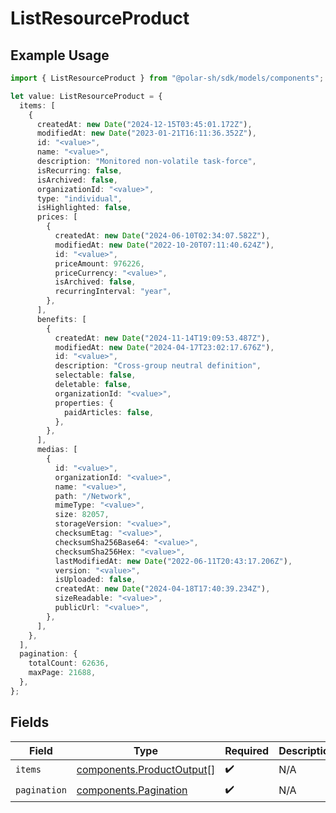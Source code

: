 # ListResourceProduct

## Example Usage

```typescript
import { ListResourceProduct } from "@polar-sh/sdk/models/components";

let value: ListResourceProduct = {
  items: [
    {
      createdAt: new Date("2024-12-15T03:45:01.172Z"),
      modifiedAt: new Date("2023-01-21T16:11:36.352Z"),
      id: "<value>",
      name: "<value>",
      description: "Monitored non-volatile task-force",
      isRecurring: false,
      isArchived: false,
      organizationId: "<value>",
      type: "individual",
      isHighlighted: false,
      prices: [
        {
          createdAt: new Date("2024-06-10T02:34:07.582Z"),
          modifiedAt: new Date("2022-10-20T07:11:40.624Z"),
          id: "<value>",
          priceAmount: 976226,
          priceCurrency: "<value>",
          isArchived: false,
          recurringInterval: "year",
        },
      ],
      benefits: [
        {
          createdAt: new Date("2024-11-14T19:09:53.487Z"),
          modifiedAt: new Date("2024-04-17T23:02:17.676Z"),
          id: "<value>",
          description: "Cross-group neutral definition",
          selectable: false,
          deletable: false,
          organizationId: "<value>",
          properties: {
            paidArticles: false,
          },
        },
      ],
      medias: [
        {
          id: "<value>",
          organizationId: "<value>",
          name: "<value>",
          path: "/Network",
          mimeType: "<value>",
          size: 82057,
          storageVersion: "<value>",
          checksumEtag: "<value>",
          checksumSha256Base64: "<value>",
          checksumSha256Hex: "<value>",
          lastModifiedAt: new Date("2022-06-11T20:43:17.206Z"),
          version: "<value>",
          isUploaded: false,
          createdAt: new Date("2024-04-18T17:40:39.234Z"),
          sizeReadable: "<value>",
          publicUrl: "<value>",
        },
      ],
    },
  ],
  pagination: {
    totalCount: 62636,
    maxPage: 21688,
  },
};
```

## Fields

| Field                                                                  | Type                                                                   | Required                                                               | Description                                                            |
| ---------------------------------------------------------------------- | ---------------------------------------------------------------------- | ---------------------------------------------------------------------- | ---------------------------------------------------------------------- |
| `items`                                                                | [components.ProductOutput](../../models/components/productoutput.md)[] | :heavy_check_mark:                                                     | N/A                                                                    |
| `pagination`                                                           | [components.Pagination](../../models/components/pagination.md)         | :heavy_check_mark:                                                     | N/A                                                                    |